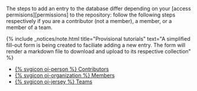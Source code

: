  The steps to add an entry to the database differ depending on your [access permisions][permissions] to the repository: follow the following steps respectively if you are a contributor (not a member), a member, or a member of a team.

{% include _notices/note.html title="Provisional tutorials" text="A simplified fill-out form is being created to faciliate adding a new entry. The form will render a markdown file to download and upload to its respective collection" %}


<ul class="nav nav-tabs">
  <li role="presentation" {% if page.tab == "contributors" %} class="active current-tab" {% endif %}><a href="/docs/tutorials/add-entry/contributors/"> {% svgicon oi-person %} Contributors</a></li>
  <li role="presentation" {% if page.tab == "members" %} class="active current-tab" {% endif %}><a href="/docs/tutorials/add-entry/members/">{% svgicon oi-organization %} Members</a></li>
  <li role="presentation" {% if page.tab == "teams" %} class="active current-tab" {% endif %}><a href="/docs/tutorials/add-entry/teams/">{% svgicon oi-jersey %} Teams</a></li>
</ul>
